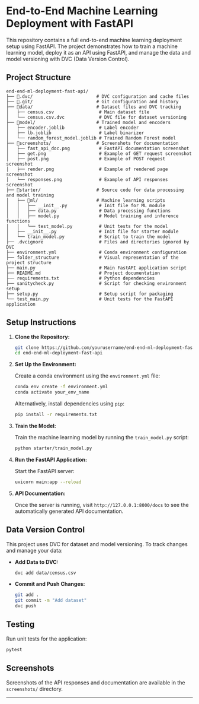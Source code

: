 # End-to-End Machine Learning Deployment with FastAPI

This repository contains a full end-to-end machine learning deployment setup using FastAPI. The project demonstrates how to train a machine learning model, deploy it as an API using FastAPI, and manage the data and model versioning with DVC (Data Version Control).

## Project Structure

```
end-end-ml-deployment-fast-api/
├── 📁.dvc/                        # DVC configuration and cache files
├── 📁.git/                        # Git configuration and history
├── 📁data/                        # Dataset files and DVC tracking
│   ├── census.csv                 # Main dataset file
│   └── census.csv.dvc             # DVC file for dataset versioning
├── 📁model/                       # Trained model and encoders
│   ├── encoder.joblib             # Label encoder
│   ├── lb.joblib                  # Label binarizer
│   └── random_forest_model.joblib # Trained Random Forest model
├── 📁screenshots/                 # Screenshots for documentation
│   ├── fast_api_doc.png           # FastAPI documentation screenshot
│   ├── get.png                    # Example of GET request screenshot
│   ├── post.png                   # Example of POST request screenshot
│   ├── render.png                 # Example of rendered page screenshot
│   └── responses.png              # Example of API responses screenshot
├── 📁starter/                     # Source code for data processing and model training
│   ├── 📁ml/                      # Machine learning scripts
│   │   ├── __init__.py            # Init file for ML module
│   │   ├── data.py                # Data processing functions
│   │   ├── model.py               # Model training and inference functions
│   │   └── test_model.py          # Unit tests for the model
│   ├── __init__.py                # Init file for starter module
│   └── train_model.py             # Script to train the model
├── .dvcignore                     # Files and directories ignored by DVC
├── environment.yml                # Conda environment configuration
├── folder_structure               # Visual representation of the project structure
├── main.py                        # Main FastAPI application script
├── README.md                      # Project documentation
├── requirements.txt               # Python dependencies
├── sanitycheck.py                 # Script for checking environment setup
├── setup.py                       # Setup script for packaging
└── test_main.py                   # Unit tests for the FastAPI application
```

## Setup Instructions

1. **Clone the Repository:**

   ```bash
   git clone https://github.com/yourusername/end-end-ml-deployment-fast-api.git
   cd end-end-ml-deployment-fast-api
   ```

2. **Set Up the Environment:**

   Create a conda environment using the `environment.yml` file:

   ```bash
   conda env create -f environment.yml
   conda activate your_env_name
   ```

   Alternatively, install dependencies using `pip`:

   ```bash
   pip install -r requirements.txt
   ```

3. **Train the Model:**

   Train the machine learning model by running the `train_model.py` script:

   ```bash
   python starter/train_model.py
   ```

4. **Run the FastAPI Application:**

   Start the FastAPI server:

   ```bash
   uvicorn main:app --reload
   ```

5. **API Documentation:**

   Once the server is running, visit `http://127.0.0.1:8000/docs` to see the automatically generated API documentation.

## Data Version Control

This project uses DVC for dataset and model versioning. To track changes and manage your data:

- **Add Data to DVC:**

  ```bash
  dvc add data/census.csv
  ```

- **Commit and Push Changes:**

  ```bash
  git add .
  git commit -m "Add dataset"
  dvc push
  ```

## Testing

Run unit tests for the application:

```bash
pytest
```

## Screenshots

Screenshots of the API responses and documentation are available in the `screenshots/` directory.

---